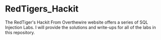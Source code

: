 # RedTigers_Hackit
The RedTiger's Hackit From Overthewire website offers a series of SQL Injection Labs. I will provide the solutions and write-ups for all of the labs in this repository.
